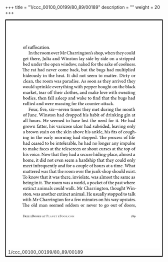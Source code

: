 +++
title = "1/ccc_00100_00199/80_89/00189"
description = ""
weight = 20
+++

<table style="border:2px solid black;max-width:800px;max-height:800px;" 
><tr><td>
<img class="center-fit-jpg"
src="/jpg_/out_jpg_1984__189.jpg">
1/ccc_00100_00199/80_89/00189
</img></td></tr></table>
